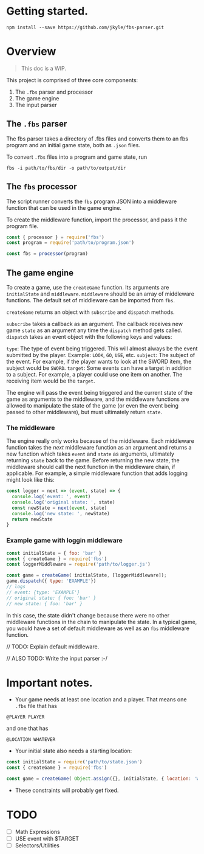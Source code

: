 # Getting started.

`npm install --save https://github.com/jkyle/fbs-parser.git`

# Overview

> This doc is a WIP.

This project is comprised of three core components:

1. The `.fbs` parser and processor
2. The game engine
3. The input parser

## The `.fbs` parser

The fbs parser takes a directory of .fbs files and converts them to an fbs program and an initial game state, both as `.json` files.

To convert `.fbs` files into a program and game state, run

`fbs -i path/to/fbs/dir -o path/to/output/dir`

## The `fbs` processor

The script runner converts the `fbs` program JSON into a middleware function that can be used in the game engine.

To create the middleware function, import the processor, and pass it the program file.

```javascript
const { processor } = require('fbs')
const program = require('path/to/program.json')

const fbs = processor(program)
```

## The game engine

To create a game, use the `createGame` function. Its arguments are `initialState` and `middleware`.
`middleware` should be an array of middleware functions. The default set of middleware can be imported from `fbs`.

`createGame` returns an object with `subscribe` and `dispatch` methods.

`subscribe` takes a callback as an argument. The callback receives new game `state` as an argument any time the `dispatch` method gets called.
`dispatch` takes an event object with the following keys and values:

`type`: The type of event being triggered. This will almost always be the event submitted by the player. Example: `LOOK`, `GO`, `USE`, etc.
`subject`: The subject of the event. For example, if the player wants to look at the SWORD item, the subject would be `SWORD`.
`target`: Some events can have a target in addition to a subject. For example, a player could use one item on another. The receiving item would be the `target`.

The engine will pass the event being triggered and the current state of the game as arguments to the middleware, and the middleware functions are allowed to manipulate the state of the game (or even the event being passed to other middleware), but must ultimately return `state`.

### The middleware

The engine really only works because of the middleware. Each middleware function takes the _next_ middleware function as an argument and returns a new function which takes `event` and `state` as arguments, ultimately returning `state` back to the game. Before returning the new state, the middleware should call the next function in the middleware chain, if applicable. For example, a simple middleware function that adds logging might look like this:

```javascript
const logger = next => (event, state) => {
  console.log('event: ', event)
  console.log('original state: ', state)
  const newState = next(event, state)
  console.log('new state: ', newState)
  return newState
}
```

### Example game with loggin middleware

```javascript
const initialState = { foo: 'bar' }
const { createGame } = require('fbs')
const loggerMiddleware = require('path/to/logger.js')

const game = createGame( initialState, [loggerMiddleware]);
game.dispatch({ type: 'EXAMPLE'})
// logs
// event: {type: 'EXAMPLE'}
// original state: { foo: 'bar' }
// new state: { foo: 'bar' }
```

In this case, the state didn't change because there were no other middleware functions in the chain to manipulate the state. In a typical game, you would have a set of default middleware as well as an `fbs` middleware function.

// TODO: Explain default middleware.

// ALSO TODO: Write the input parser :-/

# Important notes.

* Your game needs at least one location and a player. That means one `.fbs` file that has

`@PLAYER PLAYER`

and one that has

`@LOCATION WHATEVER`

* Your initial state also needs a starting location:

```javascript
const initialState = require('path/to/state.json')
const { createGame } = require('fbs')

const game = createGame( Object.assign({}, initialState, { location: 'WHATEVER' })
```

* These constraints will probably get fixed.

# TODO

* [ ] Math Expressions
* [ ] USE event with $TARGET
* [ ] Selectors/Utilities